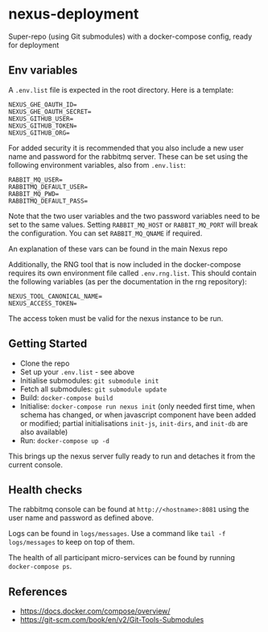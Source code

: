# nexus-deployment
Super-repo (using Git submodules) with a docker-compose config, ready for deployment

## Env variables
A `.env.list` file is expected in the root directory. Here is a template:

```
NEXUS_GHE_OAUTH_ID=
NEXUS_GHE_OAUTH_SECRET=
NEXUS_GITHUB_USER=
NEXUS_GITHUB_TOKEN=
NEXUS_GITHUB_ORG=
```

For added security it is recommended that you also include a new user name and password for the rabbitmq server. These can be set using the following environment variables, also from `.env.list`:

```
RABBIT_MQ_USER=
RABBITMQ_DEFAULT_USER=
RABBIT_MQ_PWD=
RABBITMQ_DEFAULT_PASS=
```

Note that the two user variables and the two password variables need to be set to the same values. Setting `RABBIT_MQ_HOST` or `RABBIT_MQ_PORT` will break the configuration. You can set `RABBIT_MQ_QNAME` if required.

An explanation of these vars can be found in the main Nexus repo

Additionally, the RNG tool that is now included in the docker-compose requires its own environment file called `.env.rng.list`. This should contain the following variables (as per the documentation in the rng repository):

```
NEXUS_TOOL_CANONICAL_NAME=
NEXUS_ACCESS_TOKEN=
```

The access token must be valid for the nexus instance to be run.

## Getting Started
- Clone the repo
- Set up your `.env.list` - see above
- Initialise submodules: `git submodule init`
- Fetch all submodules: `git submodule update`
- Build: `docker-compose build`
- Initialise: `docker-compose run nexus init` (only needed first time, when schema has changed, or when javascript component have been added or modified; partial initialisations `init-js`, `init-dirs`, and `init-db` are also available)
- Run: `docker-compose up -d`

This brings up the nexus server fully ready to run and detaches it from the current console. 

## Health checks

The rabbitmq console can be found at `http://<hostname>:8081` using the user name and password as defined above. 

Logs can be found in `logs/messages`. Use a command like `tail -f logs/messages` to keep on top of them.

The health of all participant micro-services can be found by running `docker-compose ps`.

## References
- https://docs.docker.com/compose/overview/
- https://git-scm.com/book/en/v2/Git-Tools-Submodules
